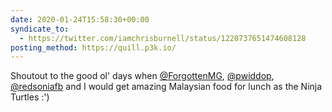 ```yaml
---
date: 2020-01-24T15:58:30+00:00
syndicate_to:
  - https://twitter.com/iamchrisburnell/status/1220737651474608128
posting_method: https://quill.p3k.io/
---
```


Shoutout to the good ol' days when <a href="https://twitter.com/ForgottenMG">@ForgottenMG</a>, <a href="https://twitter.com/pwiddop">@pwiddop</a>, <a href="https://twitter.com/redsoniafb">@redsoniafb</a> and I would get amazing Malaysian food for lunch as the Ninja Turtles :')
